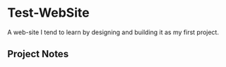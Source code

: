 # Test-WebSite
A web-site I tend to learn by designing and building it as my first project.


## Project Notes
